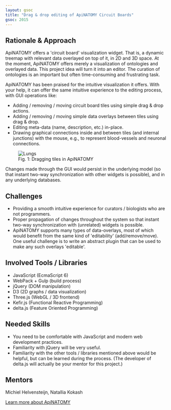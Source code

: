 ```yaml
---
layout: gsoc 
title: "Drag & drop editing of ApiNATOMY Circuit Boards"
gsoc: 2015
---
```


Rationale & Approach
--------------------

ApiNATOMY offers a 'circuit board' visualization widget. That is, a dynamic treemap with relevant data overlayed on top of it, in 2D and 3D space. At the moment, ApiNATOMY offers merely a visualization of ontologies and overlayed data. This project idea will turn it into an editor. The curation of ontologies is an important but often time-consuming and frustrating task.

ApiNATOMY has been praised for the intuitive visualization it offers. With your help, it can offer the same intuitive experience to the editing process, with GUI operations like:

* Adding / removing / moving circuit board tiles using simple drag & drop actions.
* Adding / removing / moving simple data overlays between tiles using drag & drop.
* Editing meta-data (name, description, etc.) in-place.
* Drawing graphical connections inside and between tiles (and internal junctions) with the mouse, e.g., to represent blood-vessels and neuronal connections.

<figure>
	<img src="{{ site.baseurl }}gsoc/2015/img/apinatomy/apinatomy_drop.png" alt="Lungs" style="max-height: 200px">
	<figcaption>Fig. 1: Dragging tiles in ApiNATOMY</figcaption>
</figure>

Changes made through the GUI would persist in the underlying model (so that instant two-way synchronization with other widgets is possible), and in any underlying databases.

Challenges
----------

* Providing a smooth intuitive experience for curators / biologists who are not programmers.
* Proper propagation of changes throughout the system so that instant two-way synchronization with (unrelated) widgets is possible.
* ApiNATOMY supports many types of data-overlays, most of which would benefit from the same kind of 'editability' (add/remove/move). One useful challenge is to write an abstract plugin that can be used to make any such overlays 'editable'.

Involved Tools / Libraries
-------------------------

* JavaScript (EcmaScript 6)
* WebPack + Gulp (build process)
* jQuery (DOM manipulation)
* D3 (2D graphs / data visualization)
* Three.js (WebGL / 3D frontend)
* Kefir.js (Functional Reactive Programming)
* delta.js (Feature Oriented Programming)

Needed Skills
-------------

* You need to be comfortable with JavaScript and modern web development practices.
* Familiarity with jQuery will be very useful.
* Familiarity with the other tools / libraries mentioned above would be helpful, but can be learned during the process. (The developer of delta.js will actually be your mentor for this project.)

Mentors
-------

Michiel Helvensteijn, Natallia Kokash

<a class="btn btn-primary pull-right" href="{{ site.baseurl }}gsoc/2015/apinatomy.html">Learn more about ApiNATOMY</a>  
<br> 

